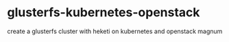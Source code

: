 # glusterfs-kubernetes-openstack
create a glusterfs cluster with heketi on kubernetes and openstack magnum
